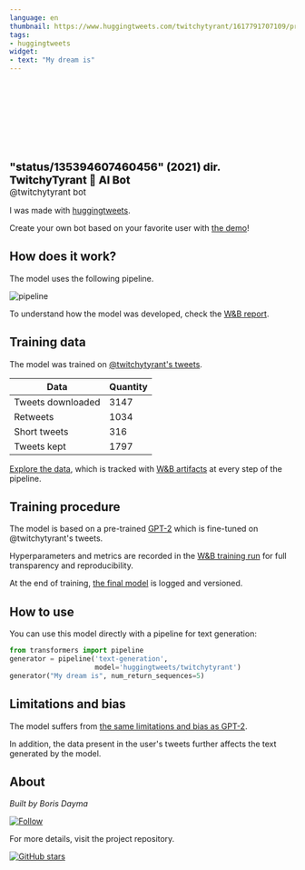 ```yaml
---
language: en
thumbnail: https://www.huggingtweets.com/twitchytyrant/1617791707109/predictions.png
tags:
- huggingtweets
widget:
- text: "My dream is"
---
```


<div>
<div style="width: 132px; height:132px; border-radius: 50%; background-size: cover; background-image: url('https://pbs.twimg.com/profile_images/1323125596025769984/p_Odggfv_400x400.jpg')">
</div>
<div style="margin-top: 8px; font-size: 19px; font-weight: 800">"status/135394607460456" (2021) dir. TwitchyTyrant 🤖 AI Bot </div>
<div style="font-size: 15px">@twitchytyrant bot</div>
</div>

I was made with [huggingtweets](https://github.com/borisdayma/huggingtweets).

Create your own bot based on your favorite user with [the demo](https://colab.research.google.com/github/borisdayma/huggingtweets/blob/master/huggingtweets-demo.ipynb)!

## How does it work?

The model uses the following pipeline.

![pipeline](https://github.com/borisdayma/huggingtweets/blob/master/img/pipeline.png?raw=true)

To understand how the model was developed, check the [W&B report](https://wandb.ai/wandb/huggingtweets/reports/HuggingTweets-Train-a-Model-to-Generate-Tweets--VmlldzoxMTY5MjI).

## Training data

The model was trained on [@twitchytyrant's tweets](https://twitter.com/twitchytyrant).

| Data | Quantity |
| --- | --- |
| Tweets downloaded | 3147 |
| Retweets | 1034 |
| Short tweets | 316 |
| Tweets kept | 1797 |

[Explore the data](https://wandb.ai/wandb/huggingtweets/runs/1z1xiw87/artifacts), which is tracked with [W&B artifacts](https://docs.wandb.com/artifacts) at every step of the pipeline.

## Training procedure

The model is based on a pre-trained [GPT-2](https://huggingface.co/gpt2) which is fine-tuned on @twitchytyrant's tweets.

Hyperparameters and metrics are recorded in the [W&B training run](https://wandb.ai/wandb/huggingtweets/runs/92x4qoo6) for full transparency and reproducibility.

At the end of training, [the final model](https://wandb.ai/wandb/huggingtweets/runs/92x4qoo6/artifacts) is logged and versioned.

## How to use

You can use this model directly with a pipeline for text generation:

```python
from transformers import pipeline
generator = pipeline('text-generation',
                     model='huggingtweets/twitchytyrant')
generator("My dream is", num_return_sequences=5)
```

## Limitations and bias

The model suffers from [the same limitations and bias as GPT-2](https://huggingface.co/gpt2#limitations-and-bias).

In addition, the data present in the user's tweets further affects the text generated by the model.

## About

*Built by Boris Dayma*

[![Follow](https://img.shields.io/twitter/follow/borisdayma?style=social)](https://twitter.com/intent/follow?screen_name=borisdayma)

For more details, visit the project repository.

[![GitHub stars](https://img.shields.io/github/stars/borisdayma/huggingtweets?style=social)](https://github.com/borisdayma/huggingtweets)
